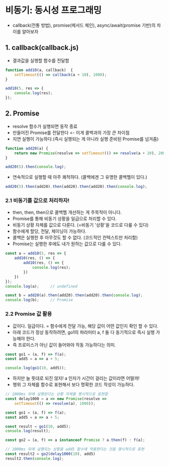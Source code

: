 # 비동기: 동시성 프로그래밍
- callback(전통 방법), promise(메서드 체인), async/await(promise 기반)의 차이를 알아보자

## 1. callback(callback.js)
- 결과값을 실행할 함수를 전달함
```js
function add10(a, callback)  {
    setTimeout(() => callback(a + 10), 1000);
}

add10(5, res => {
    console.log(res);
});
```

## 2. Promise
- resolve 함수가 실행되면 동작 종료
- 만들어진 Promise를 전달한다 <- 이게 콜백과의 가장 큰 차이점
- 지연 실행이 가능하다.(즉시 실행되는 게 아니라 실행 준비된 Promise를 넘겨줌)
```js
function add20(a) {
    return new Promise(resolve => setTimeout(() => resolve(a + 20), 2000));
}

add20(5).then(console.log);

```
- 연속적으로 실행할 때 아주 쾌적하다. (콜백에겐 그 유명한 콜백헬이 있다.)
```js
add20(5).then(add20).then(add20).then(add20).then(console.log);
```

### 2.1 비동기를 값으로 처리하자!
- then, then, then으로 콜백헬 개선하는 게 주목적이 아니다.
- Promise를 통해 비동기 상황을 일급으로 처리할 수 있다.
- 비동기 상황 자체를 값으로 다룬다. (=비동기 '상황'을 코드로 다룰 수 있다)
- 함수에게 할당, 전달, 체이닝이 가능하다.
- 콜백은 실행한 후 아무것도 할 수 없다. (코드적인 컨텍스트만 처리함)
- Promise는 실행한 후에도 내가 원하는 값으로 다룰 수 있다.
```js
const a = add10(5, res => {
    add10(res, () => {
        add10(res, () => {
            console.log(res);
        })
    })
});
console.log(a);     // undefined

const b = add20(a).then(add20).then(add20).then(console.log);
console.log(b);     // Promise
```

### 2.2 Promise 값 활용
- 값이다. 일급이다. = 함수에게 전달 가능, 해당 값이 어떤 값인지 확인 할 수 있다.
- 아래 코드가 정상 동작하려면, go1의 파라미터 a, f 둘 다 동기적으로 즉시 실행 가능해야 한다.
- 즉 프로미스가 아닌 값이 들어와야 작동 가능하다는 의미.
```js
const go1 = (a, f) => f(a);
const add5 = a => a + 5;

console.log(go1(10, add5));
```

- 하지만 늘 뜻대로 되진 않지! a 인자가 시간이 걸리는 값이라면 어떨까!
- 행위 그 자체를 함수로 표현해서 보다 명확한 코드 작성이 가능하다.
```js
// 1000ms 뒤에 실행된다는 상황 자체를 명시적으로 표현함
const delay1000 = a => new Promise(resolve => 
    setTimeout(() => resolve(a), 1000));

const go1 = (a, f) => f(a);
const add5 = a => a + 5;

const result = go1(10, add5);
console.log(result);

const go2 = (a, f) => a instanceof Promise ? a.then(f) : f(a);

// 1000ms 뒤에 실행되는 상황을 add5 함수에 적용한다는 것을 명시적으로 표현
const result2 = go2(delay1000(10), add5)
result2.then(console.log);
```
